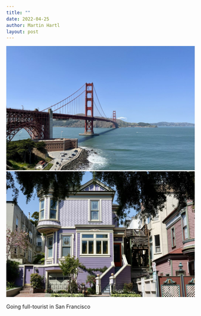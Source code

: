 ```yaml
---
title: ""
date: 2022-04-25
author: Martin Hartl
layout: post
---
```

![](assets/images/2022-04-25-1.jpg)
![](assets/images/2022-04-25-2.jpg)

Going full-tourist in San Francisco